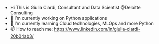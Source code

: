 - Hi This is Giulia Ciardi, Consultant and Data Scientist @Deloitte Consulting
- 🔭 I’m currently working on Python applications
- 🌱 I’m currently learning Cloud technologies, MLOps and more Python
- 📫 How to reach me: https://www.linkedin.com/in/giulia-ciardi-20b04ab3/
